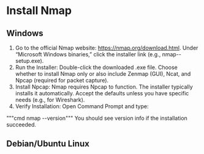 # Install Nmap
## Windows

1. Go to the official Nmap website: https://nmap.org/download.html.
   Under “Microsoft Windows binaries,” click the installer link (e.g., nmap-<version>-setup.exe).
2. Run the Installer:
   Double-click the downloaded .exe file.
   Choose whether to install Nmap only or also include Zenmap (GUI), Ncat, and Npcap (required for packet capture).
3. Install Npcap:
    Nmap requires Npcap to function.
    The installer typically installs it automatically. Accept the defaults unless you have specific needs (e.g., for Wireshark).
4. Verify Installation:
   Open Command Prompt and type:

"""cmd
  nmap --version"""
  You should see version info if the installation succeeded.




## Debian/Ubuntu Linux
